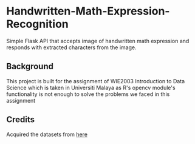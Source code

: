 # Handwritten-Math-Expression-Recognition
Simple Flask API that accepts image of handwritten math expression and responds with extracted characters from the image.

## Background
This project is built for the assignment of WIE2003 Introduction to Data Science which is taken in Universiti Malaya as R's opencv module's functionality is not enough to solve the problems we faced in this assignment

## Credits
Acquired the datasets from [here](www.google.com)

